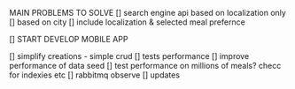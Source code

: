 MAIN PROBLEMS TO SOLVE
[] search engine api based on localization only
[] based on city
[] include localization & selected meal prefernce

[] START DEVELOP MOBILE APP


[] simplify creations - simple crud
[] tests performance
[] improve performance of data seed
[] test performance on millions of meals? checc for indexies etc
[] rabbitmq observe
[] updates
